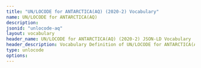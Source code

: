 ```yaml
---
title: "UN/LOCODE for ANTARCTICA(AQ) (2020-2) Vocabulary"
name: UN/LOCODE for ANTARCTICA(AQ) 
description: 
jsonid: "unlocode-aq"
layout: vocabulary
header_name: UN/LOCODE for ANTARCTICA(AQ) (2020-2) JSON-LD Vocabulary
header_description: Vocabulary Definition of UN/LOCODE for ANTARCTICA(AQ) (2020-2) semantics in HTML format. JSON-LD format is available at [unlocode-aq.jsonld](/vocabulary/unlocode-aq.jsonld)
type: unlocode
options:
---
```

